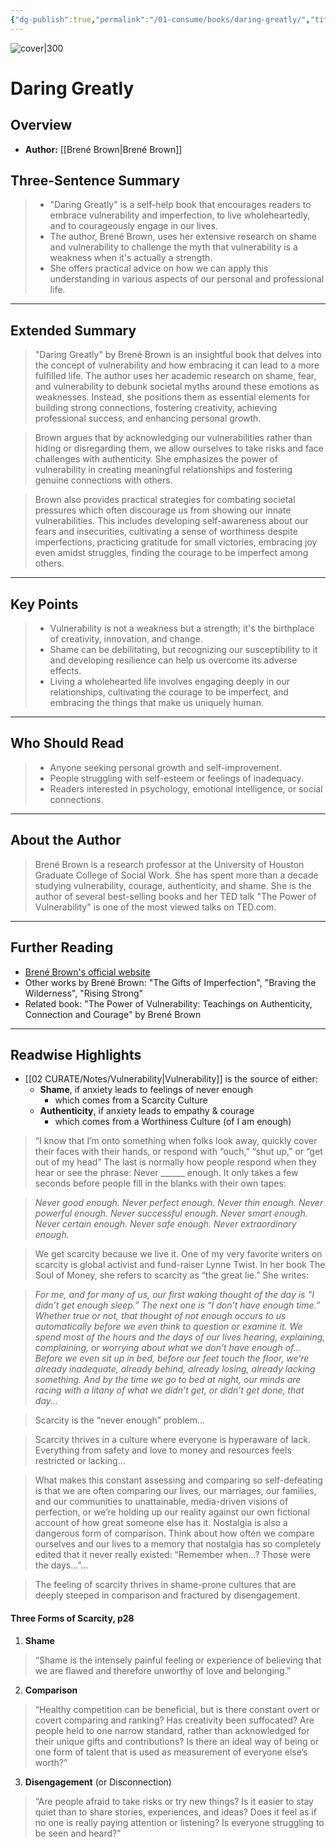 ```yaml
---
{"dg-publish":true,"permalink":"/01-consume/books/daring-greatly/","title":"Daring Greatly","tags":["self-help","vulnerability","strenth","weakness","imperfection"]}
---
```


![cover|300](http://books.google.com/books/content?id=3rF7vvXa_yIC&printsec=frontcover&img=1&zoom=1&edge=curl&source=gbs_api)

# Daring Greatly

## Overview
- **Author:** [[Brené Brown\|Brené Brown]]

## Three-Sentence Summary
> - "Daring Greatly" is a self-help book that encourages readers to embrace vulnerability and imperfection, to live wholeheartedly, and to courageously engage in our lives.
> - The author, Brené Brown, uses her extensive research on shame and vulnerability to challenge the myth that vulnerability is a weakness when it's actually a strength.
> - She offers practical advice on how we can apply this understanding in various aspects of our personal and professional life.

---

## Extended Summary
> "Daring Greatly" by Brené Brown is an insightful book that delves into the concept of vulnerability and how embracing it can lead to a more fulfilled life. The author uses her academic research on shame, fear, and vulnerability to debunk societal myths around these emotions as weaknesses. Instead, she positions them as essential elements for building strong connections, fostering creativity, achieving professional success, and enhancing personal growth.

>Brown argues that by acknowledging our vulnerabilities rather than hiding or disregarding them, we allow ourselves to take risks and face challenges with authenticity. She emphasizes the power of vulnerability in creating meaningful relationships and fostering genuine connections with others.

>Brown also provides practical strategies for combating societal pressures which often discourage us from showing our innate vulnerabilities. This includes developing self-awareness about our fears and insecurities, cultivating a sense of worthiness despite imperfections, practicing gratitude for small victories, embracing joy even amidst struggles, finding the courage to be imperfect among others.

---

## Key Points
>- Vulnerability is not a weakness but a strength; it's the birthplace of creativity, innovation, and change.
>- Shame can be debilitating, but recognizing our susceptibility to it and developing resilience can help us overcome its adverse effects.
>- Living a wholehearted life involves engaging deeply in our relationships, cultivating the courage to be imperfect, and embracing the things that make us uniquely human.

---

## Who Should Read
> - Anyone seeking personal growth and self-improvement.
> - People struggling with self-esteem or feelings of inadequacy.
> - Readers interested in psychology, emotional intelligence, or social connections.

---

## About the Author
> Brené Brown is a research professor at the University of Houston Graduate College of Social Work. She has spent more than a decade studying vulnerability, courage, authenticity, and shame. She is the author of several best-selling books and her TED talk "The Power of Vulnerability" is one of the most viewed talks on TED.com. 

---

## Further Reading
- [Brené Brown's official website](https://brenebrown.com/)
- Other works by Brené Brown: "The Gifts of Imperfection", "Braving the Wilderness", "Rising Strong"
- Related book: "The Power of Vulnerability: Teachings on Authenticity, Connection and Courage" by Brené Brown
---

## Readwise Highlights

- [[02 CURATE/Notes/Vulnerability\|Vulnerability]] is the source of either:
	- **Shame**, if anxiety leads to feelings of never enough	
		- which comes from a Scarcity Culture
	- **Authenticity**, if anxiety leads to empathy & courage
		- which comes from a Worthiness Culture (of I am enough)



> “I know that I’m onto something when folks look away, quickly cover their faces with their hands, or respond with “ouch,” “shut up,” or “get out of my head” The last is normally how people respond when they hear or see the phrase: Never ______ enough. It only takes a few seconds before people fill in the blanks with their own tapes:

> *Never good enough. Never perfect enough. Never thin enough. Never powerful enough. Never successful enough. Never smart enough. Never certain enough. Never safe enough. Never 	extraordinary enough.*
	
> We get scarcity because we live it. One of my very favorite writers on scarcity is global activist and fund-raiser Lynne Twist. In her book The Soul of Money, she refers to scarcity as “the great lie.” She writes:

> *For me, and for many of us, our first waking thought of the day is “I didn’t get enough sleep.” The next 	one is “I don’t have enough time.” Whether true or not, that thought of not enough occurs to us 	automatically before we even think to question or examine it. We spend most of the hours and the days 	of our lives hearing, explaining, complaining, or worrying about what we don’t have enough of... Before 	we even sit up in bed, before our feet touch the floor, we’re already inadequate, already behind, 	already losing, already lacking something. And by the time we go to bed at night, our minds are racing 	with a litany of what we didn’t get, or didn’t get done, that day...*
	
> Scarcity is the “never enough” problem... 

> Scarcity thrives in a culture where everyone is hyperaware of lack. Everything from safety and love to money and resources feels restricted or lacking... 

> What makes this constant assessing and comparing so self-defeating is that we are often comparing our lives, our marriages, our families, and our communities to unattainable, media-driven visions of perfection, or we’re holding up our reality against our own fictional account of how great someone else has it. Nostalgia is also a dangerous form of comparison. Think about how often we compare ourselves and our lives to a memory that nostalgia has so completely edited that it never really existed: “Remember when...? Those were the days...”...

> The feeling of scarcity thrives in shame-prone cultures that are deeply steeped in comparison and fractured by disengagement. 

#### Three Forms of Scarcity, p28
1. **Shame**
> “Shame is the intensely painful feeling or experience of believing that we are flawed and therefore unworthy of love and belonging.” 

2. **Comparison**
> “Healthy competition can be beneficial, but is there constant overt or covert comparing and ranking? Has creativity been suffocated? Are people held to one narrow standard, rather than acknowledged for their unique gifts and contributions? Is there an ideal way of being or one form of talent that is used as measurement of everyone else’s worth?”

3. **Disengagement** (or Disconnection)
> “Are people afraid to take risks or try new things? Is it easier to stay quiet than to share stories, experiences, and ideas? Does it feel as if no one is really paying attention or listening? Is everyone struggling to be seen and heard?"

